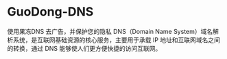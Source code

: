 # GuoDong-DNS
使用果冻DNS
去广告，并保护您的隐私
DNS（Domain Name System）域名解析系统，是互联网基础资源的核心服务，主要用于承载 IP 地址和互联网域名之间的转换，通过 DNS 能够使人们更方便快捷的访问互联网。
